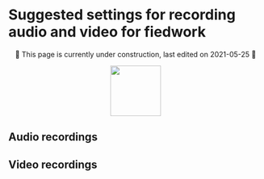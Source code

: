 # Suggested settings for recording audio and video for fiedwork

<p align="center">
🚧 This page is currently under construction, last edited on 2021-05-25 🚧
</p>

<p align="center">
  <img height="100" src="images/lumetri_scope.gif">
</p>

## Audio recordings


## Video recordings


